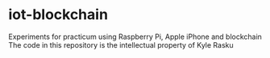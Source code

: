 # iot-blockchain
Experiments for practicum using Raspberry Pi, Apple iPhone and blockchain
The code in this repository is the intellectual property of Kyle Rasku
